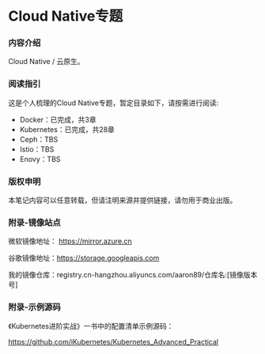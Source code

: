 # Cloud Native专题

### 内容介绍

Cloud Native / 云原生。

### 阅读指引

这是个人梳理的Cloud Native专题，暂定目录如下，请按需进行阅读:

- Docker：已完成，共3章
- Kubernetes：已完成，共28章
- Ceph：TBS
- Istio：TBS
- Enovy：TBS

### 版权申明
本笔记内容可以任意转载，但请注明来源并提供链接，请勿用于商业出版。
    
    
        
### 附录-镜像站点

微软镜像地址：
https://mirror.azure.cn

谷歌镜像地址：https://storage.googleapis.com

我的镜像仓库：registry.cn-hangzhou.aliyuncs.com/aaron89/仓库名:[镜像版本号]


### 附录-示例源码

《Kubernetes进阶实战》一书中的配置清单示例源码：

https://github.com/iKubernetes/Kubernetes_Advanced_Practical
